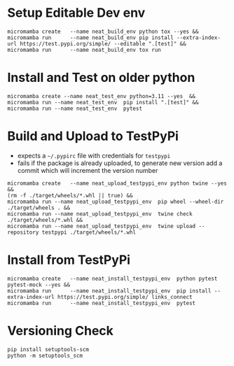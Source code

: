 


# Setup Editable Dev env
```shell
micromamba create   --name neat_build_env python tox --yes &&
micromamba run      --name neat_build_env pip install --extra-index-url https://test.pypi.org/simple/ --editable ".[test]" &&
micromamba run      --name neat_build_env tox run
```

# Install and Test on older python
```shell
micromamba create --name neat_test_env python=3.11 --yes  &&
micromamba run --name neat_test_env  pip install ".[test]" &&
micromamba run --name neat_test_env  pytest
```

# Build and Upload to TestPyPi
* expects a `~/.pypirc` file with credentials for `testpypi` 
*  fails if the package is already uploaded, to generate new version add a commit which will increment the version number
```shell
micromamba create   --name neat_upload_testpypi_env python twine --yes &&
(rm -f ./target/wheels/*.whl || true) &&
micromamba run --name neat_upload_testpypi_env  pip wheel --wheel-dir ./target/wheels . &&
micromamba run --name neat_upload_testpypi_env  twine check ./target/wheels/*.whl &&
micromamba run --name neat_upload_testpypi_env  twine upload --repository testpypi ./target/wheels/*.whl
```

# Install from TestPyPi
```shell
micromamba create   --name neat_install_testpypi_env  python pytest pytest-mock --yes &&
micromamba run      --name neat_install_testpypi_env  pip install --extra-index-url https://test.pypi.org/simple/ links_connect
micromamba run      --name neat_install_testpypi_env  pytest
```


# Versioning Check
```shell
pip install setuptools-scm
python -m setuptools_scm
```